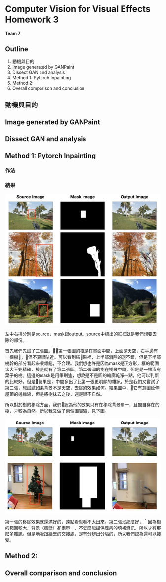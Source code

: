 # Computer Vision for Visual Effects Homework 3 
**Team 7** 

## Outline
1. 動機與目的
1. Image generated by GANPaint  
2. Dissect GAN and analysis
3. Method 1: Pytorch Inpainting
4. Method 2: 
5. Overall comparison and conclusion

## 動機與目的


## Image generated by GANPaint


## Dissect GAN and analysis


## Method 1: Pytorch Inpainting

### 作法

### 結果
<img src="./img/comp1.png" width="600px" />

左中右排分別是source，mask跟output。source中標出的紅框就是我們想要去除的部份。

首先我們先試了三張圖。第一張圖的樹是在畫面中間，上面是天空，右手邊有一棵樹，但不算很貼近。可以看到結果裡，上半部消除的還不錯，但是下半部樹幹的部分看起來很雜亂，不合理。我們想也許是因為mask是正方形，框的範圍太大不夠精確，於是就有了第二張圖。第二張圖的樹在樹叢中間，但是是一棵沒有葉子的樹。這邊的mask是用筆刷塗，想說是不是圖的輪廓乾淨一點，他可以判斷的比較好。但是結果是，中間多出了比第一張更明顯的雜訊。於是我們又嘗試了第三張，想試試如果背景不是天空，去除的效果如何。結果圖中，它有意圖延伸屋頂的邊緣線，但是將樹抹去之後，還是很不自然。

所以對於樹的移除方面，我們認為他的效果只有在移除背景單一，且獨自存在的樹，才較為自然。所以我又做了兩個圖實驗，見下圖。

<img src="./img/comp2.png" width="600px" />

第一張的移除效果就還滿好的，遠點看就看不太出來。第二張沒那麼好，｀因為樹的範圍較大，背景（牆壁）卻很單一，不怎麼能提供足夠的填補資訊，所以才有那麼多雜訊。但是地板跟牆壁的交接處，是有分辨出分隔的，所以我們認為還可以接受。


## Method 2:


## Overall comparison and conclusion